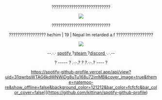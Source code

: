 <center>
<p>???????????????????????????</p>

<p><img src="https://i.ibb.co/WsMbxFV/naughty-darling-wallpaper-2560x1080-14.jpg" border="0"> </p>

<p>???????????????????????????</p>

<p>?????????????????
he/him | 19 | Nepal
Im retarded a.f
?????????????????</p>

<img src="https://i.ibb.co/7C6bCCL/Screenshot-2022-11-17-093913.png" border="0">

<p>--.·.· <a href = "https://open.spotify.com/user/31qwrbsWTAG6kdWNWiDg8uTu168u72imMB?si=6de7d0afdda74edc">spotify </a>?<a href = "https://steamcommunity.com/id/succamadica/">steam </a>?<a href = "https://discordapp.com/users/413679054777090049">discord </a> ·.·.--</p>

<p>? ----- ?<em> .·:·.? ? ?.·:·.</em>? ---- ?</p>

https://spotify-github-profile.vercel.app/api/view?uid=31qwrbsWTAG6kdWNWiDg8uTu168u72imMB&cover_image=true&theme=natemoo-re&show_offline=false&background_color=121212&bar_color=fcfcfc&bar_color_cover=false)](https://github.com/kittinan/spotify-github-profile)
